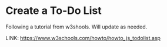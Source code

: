 # Create a To-Do List

Following a tutorial from w3shools. Will update as needed.


LINK:
https://www.w3schools.com/howto/howto_js_todolist.asp